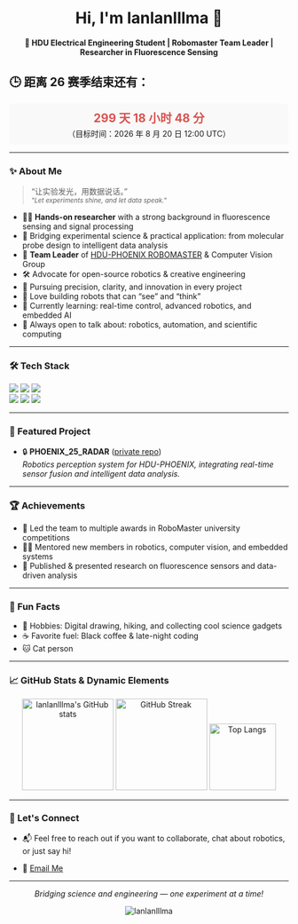 <!-- Profile README for lanlanlllma -->

<h1 align="center">Hi, I'm lanlanlllma 👋</h1>
<p align="center">
  <b>🚀 HDU Electrical Engineering Student | Robomaster Team Leader | Researcher in Fluorescence Sensing</b>
</p>

## 🕒 距离 26 赛季结束还有：

<!-- countdown-start -->
<div align="center" style="background:#f9f9f9;padding:10px;border-radius:8px;">  <h2 style="margin:0;color:#d9534f;"><strong>299 天 18 小时 48 分</strong></h2>  <p style="margin:4px 0 0;">（目标时间：2026 年 8 月 20 日 12:00 UTC）</p></div>
<!-- countdown-end -->

---

### ✨ About Me

> “让实验发光，用数据说话。”  
> <sub><i>"Let experiments shine, and let data speak."</i></sub>

- 👨‍🔬 **Hands-on researcher** with a strong background in fluorescence sensing and signal processing  
- 🧬 Bridging experimental science & practical application: from molecular probe design to intelligent data analysis  
- 🦾 **Team Leader** of [HDU-PHOENIX ROBOMASTER](https://github.com/HDU-PHOENIX) & Computer Vision Group  
- 🛠️ Advocate for open-source robotics & creative engineering  
- 🎯 Pursuing precision, clarity, and innovation in every project  
- 🤖 Love building robots that can “see” and “think”
- 🌱 Currently learning: real-time control, advanced robotics, and embedded AI
- 💬 Always open to talk about: robotics, automation, and scientific computing

---

### 🛠️ Tech Stack

<img src="https://img.shields.io/badge/Python-3670A0?style=for-the-badge&logo=python&logoColor=ffdd54" /> <img src="https://img.shields.io/badge/C++-00599C?style=for-the-badge&logo=cplusplus&logoColor=white" /> <img src="https://img.shields.io/badge/ROS2-22314E?style=for-the-badge&logo=ros&logoColor=white" /><br>
<img src="https://img.shields.io/badge/OpenCV-27338e?style=for-the-badge&logo=opencv&logoColor=white" />
<img src="https://img.shields.io/badge/NumPy-013243?style=for-the-badge&logo=numpy&logoColor=white" />
<img src="https://img.shields.io/badge/Matplotlib-11557c?style=for-the-badge&logo=matplotlib&logoColor=white" />

---

### 🌟 Featured Project

- 🔒 **PHOENIX_25_RADAR** ([private repo](https://github.com/HDU-PHOENIX/PHOENIX_25_RADAR))  
  *Robotics perception system for HDU-PHOENIX, integrating real-time sensor fusion and intelligent data analysis.*

---

### 🏆 Achievements

- 🏅 Led the team to multiple awards in RoboMaster university competitions
- 🧑‍🏫 Mentored new members in robotics, computer vision, and embedded systems
- 📝 Published & presented research on fluorescence sensors and data-driven analysis

---

### 🧩 Fun Facts

- 🎨 Hobbies: Digital drawing, hiking, and collecting cool science gadgets
- ☕ Favorite fuel: Black coffee & late-night coding
- 🐱 Cat person

---

### 📈 GitHub Stats & Dynamic Elements

<p align="center">
  <img src="https://github-readme-stats.vercel.app/api?username=lanlanlllma&show_icons=true&theme=radical" alt="lanlanlllma's GitHub stats" height="165" />
  <img src="https://github-readme-streak-stats.herokuapp.com/?user=lanlanlllma&theme=radical" alt="GitHub Streak" height="165" />
  <img src="https://github-readme-stats.vercel.app/api/top-langs/?username=lanlanlllma&layout=compact&theme=radical" alt="Top Langs" height="120"/>
</p>


---

### 🤝 Let's Connect

<!-- 在这里添加你的社交链接，比如： -->
<!-- - [LinkedIn](your-link) -->
<!-- - [个人主页](your-site) -->
- 📬 Feel free to reach out if you want to collaborate, chat about robotics, or just say hi!
<!-- mail -->
- 📧 [Email Me](mailto:lanlanlllma@icloud.com)


---

<p align="center">
  <em>Bridging science and engineering — one experiment at a time!</em>
</p>
<p align="center">
  <img src="https://komarev.com/ghpvc/?username=lanlanlllma&label=Profile+Views&color=0e75b6&style=flat" alt="lanlanlllma" />
</p>
